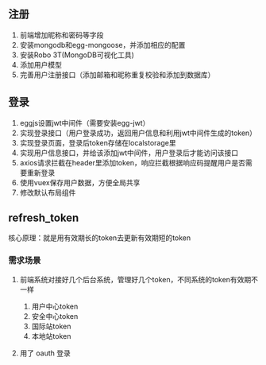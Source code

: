 ## 注册

1. 前端增加昵称和密码等字段
2. 安装mongodb和egg-mongoose，并添加相应的配置
3. 安装Robo 3T(MongoDB可视化工具)
4. 添加用户模型
5. 完善用户注册接口（添加邮箱和昵称重复校验和添加到数据库）

## 登录

1. eggjs设置jwt中间件（需要安装egg-jwt）
2. 实现登录接口（用户登录成功，返回用户信息和利用jwt中间件生成的token）
3. 实现登录页面，登录后token存储在localstorage里
4. 实现用户信息接口，并给该添加jwt中间件，用户登录后才能访问该接口
5. axios请求拦截在header里添加token，响应拦截根据响应码提醒用户是否需要重新登录
6. 使用vuex保存用户数据，方便全局共享
7. 修改默认布局组件


## refresh_token 

核心原理：就是用有效期长的token去更新有效期短的token

### 需求场景

1. 前端系统对接好几个后台系统，管理好几个token，不同系统的token有效期不一样
   1. 用户中心token
   2. 安全中心token
   3. 国际站token
   4. 本地站token

2. 用了 oauth 登录


